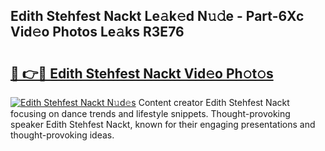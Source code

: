 ## Edith Stehfest Nackt Le𝚊k𝚎d N𝚞𝚍e - Part-6Xc Vid𝚎o Photos Le𝚊ks R3E76

# <h2><a href="http://fb37de.evod.top/?m=Edith+Stehfest+Nackt">🔗 👉🔴 Edith Stehfest Nackt Vid𝚎o Ph𝚘t𝚘s</a></h2>

[![Edith Stehfest Nackt N𝚞d𝚎s](https://i.imgur.com/8V9OHl7.gif)](http://fb37de.evod.top/?m=Edith+Stehfest+Nackt)
Content creator Edith Stehfest Nackt focusing on dance trends and lifestyle snippets. Thought-provoking speaker Edith Stehfest Nackt, known for their engaging presentations and thought-provoking ideas. 
